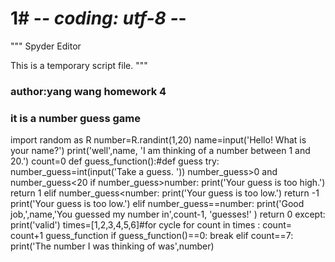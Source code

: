 # 1# -*- coding: utf-8 -*-
"""
Spyder Editor

This is a temporary script file.
"""
### author:yang wang homework 4
### it is a number guess game 
import random as R
number=R.randint(1,20)
name=input('Hello! What is your name?')
print('well',name, 'I am thinking of a number between 1 and 20.')
count=0
def guess_function():#def guess 
    try:
        number_guess=int(input('Take a guess. '))
        number_guess>0 and number_guess<20
        if number_guess>number:
            print('Your guess is too high.')
            return 1
        elif number_guess<number:
            print('Your guess is too low.')
            return -1
            print('Your guess is too low.')
        elif number_guess==number:
            print('Good job,',name,'You guessed my number in',count-1, 'guesses!' )
            return 0
    except:
        print('valid')
times=[1,2,3,4,5,6]#for cycle 
for count in times :
    count= count+1
    guess_function
    if guess_function()==0:
            break
    elif count==7:
            print('The number I was thinking of was',number)
